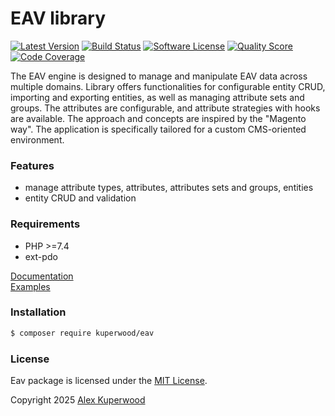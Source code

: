 # EAV library

[![Latest Version](https://img.shields.io/github/release/kuperwood/eav.svg?style=flat-square)](https://github.com/kuperwood/eav/releases)
[![Build Status](https://github.com/kuperwood/eav/workflows/tests/badge.svg)](https://github.com/kuperwood/eav/actions)
[![Software License](https://img.shields.io/badge/license-MIT-brightgreen.svg?style=flat-square)](https://opensource.org/license/mit)
[![Quality Score](https://img.shields.io/scrutinizer/g/kuperwood/eav.svg?style=flat-square)](https://scrutinizer-ci.com/g/kuperwood/eav)
[![Code Coverage](https://scrutinizer-ci.com/g/kuperwood/eav/badges/coverage.png?b=master)](https://scrutinizer-ci.com/g/kuperwood/eav/?branch=master)

The EAV engine is designed to manage and manipulate EAV data across multiple domains. Library offers functionalities for configurable entity CRUD, importing and exporting entities, as well as managing attribute sets and groups. The attributes are configurable, and attribute strategies with hooks are available. The approach and concepts are inspired by the "Magento way". The application is specifically tailored for a custom CMS-oriented environment.

### Features
- manage attribute types, attributes, attributes sets and groups, entities
- entity CRUD and validation

### Requirements
- PHP >=7.4
- ext-pdo

[Documentation](./docs/eav.md)<br>
[Examples](./docs/examples.md)

### Installation
```bash
$ composer require kuperwood/eav
```

### License

Eav package is licensed under the [MIT License](http://opensource.org/licenses/MIT).

Copyright 2025 [Alex Kuperwood](https://github.com/kuperwood)